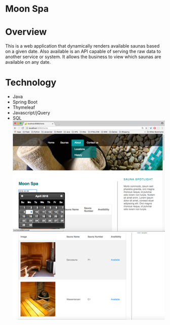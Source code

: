 # Moon Spa

<h1>Overview</h1>

<p>This is a web application that dynamically renders available saunas based on a given date. Also available is an API capable of serving the raw data to another service or system. It allows the business to view which saunas are available on any date.</p>

<h1>Technology</h1>

<ul>
  <li>Java</li>
  <li>Spring Boot</li>
  <li>Thymeleaf</li>
  <li>Javascript/jQuery</li>
  <li>SQL</li>


<img src="screenshot.png" />
<br/>
<img src="screenshot2.png" />
